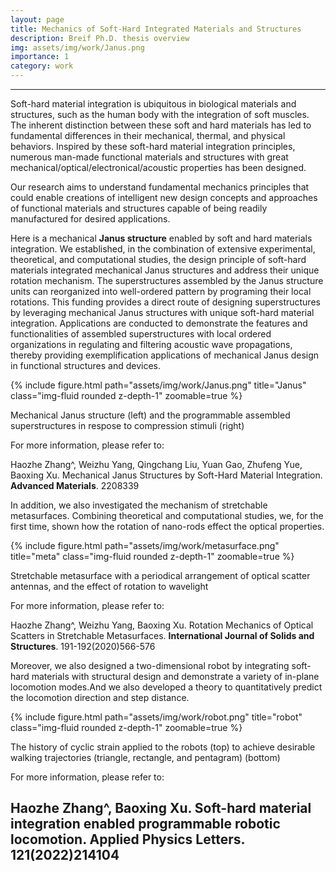 ```yaml
---
layout: page
title: Mechanics of Soft-Hard Integrated Materials and Structures
description: Breif Ph.D. thesis overview 
img: assets/img/work/Janus.png
importance: 1
category: work
---
```


---
Soft-hard material integration is ubiquitous in biological materials and structures, such as the human body with the integration of soft muscles. The inherent distinction between these soft and hard materials has led to fundamental differences in their mechanical, thermal, and physical behaviors. Inspired by these soft-hard material integration principles, numerous man-made functional materials and structures with great mechanical/optical/electronical/acoustic properties has been designed. 

Our research aims to understand fundamental mechanics principles that could enable creations of intelligent new design concepts and approaches of functional materials and structures capable of being readily manufactured for desired applications.

Here is a mechanical **Janus structure** enabled by soft and hard materials integration. We established, in the combination of extensive experimental, theoretical, and computational studies, the design principle of soft-hard materials integrated mechanical Janus structures and address their unique rotation mechanism. The superstructures assembled by the Janus structure units can reorganized into well-ordered pattern by programing their local rotations. This funding provides a direct route of designing superstructures by leveraging mechanical Janus structures with unique soft-hard material integration. Applications are conducted to demonstrate the features and functionalities of assembled superstructures with local ordered organizations in regulating and filtering acoustic wave propagations, thereby providing exemplification applications of mechanical Janus design in functional structures and devices.

{% include figure.html path="assets/img/work/Janus.png" title="Janus" class="img-fluid rounded z-depth-1" zoomable=true %}
<div class="caption">
    Mechanical Janus structure (left) and the programmable assembled superstructures in respose to compression stimuli (right) 
</div>

For more information, please refer to:

Haozhe Zhang^, Weizhu Yang, Qingchang Liu, Yuan Gao, Zhufeng Yue, Baoxing Xu. Mechanical Janus Structures by Soft-Hard Material Integration. **Advanced Materials**. 2208339

In addition, we also investigated the mechanism of stretchable metasurfaces. Combining theoretical and computational studies, we, for the first time, shown how the rotation of nano-rods effect the optical properties.


{% include figure.html path="assets/img/work/metasurface.png" title="meta" class="img-fluid rounded z-depth-1" zoomable=true %}
<div class="caption">
    Stretchable metasurface with a periodical arrangement of optical scatter antennas, and the effect of rotation to wavelight 
</div>

For more information, please refer to:

Haozhe Zhang^, Weizhu Yang, Baoxing Xu. Rotation Mechanics of Optical Scatters in Stretchable Metasurfaces. **International Journal of Solids and Structures**. 191-192(2020)566-576

Moreover, we also designed a two-dimensional robot by integrating soft-hard materials with structural design and demonstrate a variety of in-plane locomotion modes.And we also developed a theory to quantitatively predict the locomotion direction and step distance.

{% include figure.html path="assets/img/work/robot.png" title="robot" class="img-fluid rounded z-depth-1" zoomable=true %}
<div class="caption">
    The history of cyclic strain applied to the robots (top) to achieve desirable walking trajectories (triangle, rectangle, and pentagram) (bottom)
</div>

For more information, please refer to:

Haozhe Zhang^, Baoxing Xu. Soft-hard material integration enabled programmable robotic locomotion. **Applied Physics Letters**. 121(2022)214104
---
